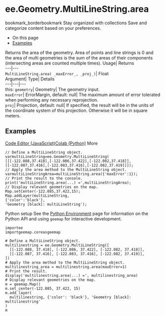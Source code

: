  
#  ee.Geometry.MultiLineString.area 
bookmark_borderbookmark Stay organized with collections  Save and categorize content based on your preferences. 
  * On this page
  * [Examples](https://developers.google.com/earth-engine/apidocs/ee-geometry-multilinestring-area#examples)


Returns the area of the geometry. Area of points and line strings is 0 and the area of multi geometries is the sum of the areas of their components (intersecting areas are counted multiple times). 
Usage| Returns  
---|---  
`MultiLineString.area( _maxError_, _proj_)`| Float  
Argument| Type| Details  
---|---|---  
this: `geometry`| Geometry| The geometry input.  
`maxError`| ErrorMargin, default: null| The maximum amount of error tolerated when performing any necessary reprojection.  
`proj`| Projection, default: null| If specified, the result will be in the units of the coordinate system of this projection. Otherwise it will be in square meters.  
## Examples
[Code Editor (JavaScript)](https://developers.google.com/earth-engine/apidocs/ee-geometry-multilinestring-area#code-editor-javascript-sample)[Colab (Python)](https://developers.google.com/earth-engine/apidocs/ee-geometry-multilinestring-area#colab-python-sample) More
```
// Define a MultiLineString object.
varmultiLineString=ee.Geometry.MultiLineString(
[[[-122.088,37.418],[-122.086,37.422],[-122.082,37.418]],
[[-122.087,37.416],[-122.083,37.416],[-122.082,37.419]]]);
// Apply the area method to the MultiLineString object.
varmultiLineStringArea=multiLineString.area({'maxError':1});
// Print the result to the console.
print('multiLineString.area(...) =',multiLineStringArea);
// Display relevant geometries on the map.
Map.setCenter(-122.085,37.422,15);
Map.addLayer(multiLineString,
{'color':'black'},
'Geometry [black]: multiLineString');
```
Python setup
See the [ Python Environment](https://developers.google.com/earth-engine/guides/python_install) page for information on the Python API and using `geemap` for interactive development.
```
importee
importgeemap.coreasgeemap
```
```
# Define a MultiLineString object.
multilinestring = ee.Geometry.MultiLineString([
  [[-122.088, 37.418], [-122.086, 37.422], [-122.082, 37.418]],
  [[-122.087, 37.416], [-122.083, 37.416], [-122.082, 37.419]],
])
# Apply the area method to the MultiLineString object.
multilinestring_area = multilinestring.area(maxError=1)
# Print the result.
display('multilinestring.area(...) =', multilinestring_area)
# Display relevant geometries on the map.
m = geemap.Map()
m.set_center(-122.085, 37.422, 15)
m.add_layer(
  multilinestring, {'color': 'black'}, 'Geometry [black]: multilinestring'
)
m
```

